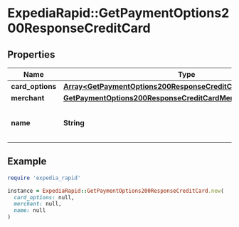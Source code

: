 # ExpediaRapid::GetPaymentOptions200ResponseCreditCard

## Properties

| Name | Type | Description | Notes |
| ---- | ---- | ----------- | ----- |
| **card_options** | [**Array&lt;GetPaymentOptions200ResponseCreditCardCardOptionsInner&gt;**](GetPaymentOptions200ResponseCreditCardCardOptionsInner.md) |  | [optional] |
| **merchant** | [**GetPaymentOptions200ResponseCreditCardMerchant**](GetPaymentOptions200ResponseCreditCardMerchant.md) |  | [optional] |
| **name** | **String** | Display name of payment option. | [optional] |

## Example

```ruby
require 'expedia_rapid'

instance = ExpediaRapid::GetPaymentOptions200ResponseCreditCard.new(
  card_options: null,
  merchant: null,
  name: null
)
```

